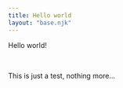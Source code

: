 ```yaml
---
title: Hello world
layout: "base.njk"
---
```

<p class="intro">Hello world!</p>
<br />
<p class="intro">This is just a test, nothing more...</p>
